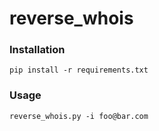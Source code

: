 # reverse_whois

### Installation
`pip install -r requirements.txt`

### Usage 
`reverse_whois.py -i foo@bar.com`

